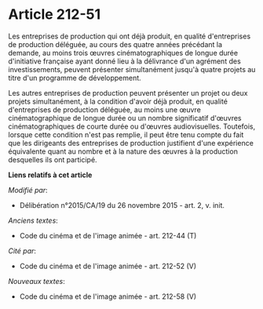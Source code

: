 # Article 212-51

Les entreprises de production qui ont déjà produit, en qualité d'entreprises de production déléguée, au cours des quatre
années précédant la demande, au moins trois œuvres cinématographiques de longue durée d'initiative française ayant donné lieu
à la délivrance d'un agrément des investissements, peuvent présenter simultanément jusqu'à quatre projets au titre d'un
programme de développement. 

Les autres entreprises de production peuvent présenter un projet ou deux projets simultanément, à la condition d'avoir déjà
produit, en qualité d'entreprises de production déléguée, au moins une œuvre cinématographique de longue durée ou un nombre
significatif d'œuvres cinématographiques de courte durée ou d'œuvres audiovisuelles. Toutefois, lorsque cette condition n'est
pas remplie, il peut être tenu compte du fait que les dirigeants des entreprises de production justifient d'une expérience
équivalente quant au nombre et à la nature des œuvres à la production desquelles ils ont participé.

**Liens relatifs à cet article**

_Modifié par_:

  - Délibération n°2015/CA/19 du 26 novembre 2015 - art. 2, v. init.

_Anciens textes_:

  - Code du cinéma et de l'image animée - art. 212-44 (T)

_Cité par_:

  - Code du cinéma et de l'image animée - art. 212-52 (V)

_Nouveaux textes_:

  - Code du cinéma et de l'image animée - art. 212-58 (V)
